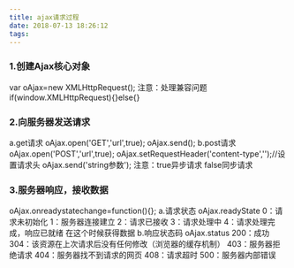 ```yaml
---
title: ajax请求过程
date: 2018-07-13 18:26:12
tags:
---
```


### 1.创建Ajax核心对象
var oAjax=new XMLHttpRequest();
注意：处理兼容问题  if(window.XMLHttpRequest){}else{}
<!-- more -->

### 2.向服务器发送请求
a.get请求
    oAjax.open('GET','url',true);
    oAjax.send();
b.post请求
    oAjax.open('POST','url',true);
    oAjax.setRequestHeader('content-type','');//设置请求头
    oAjax.send('string参数');
注意：true异步请求  false同步请求

### 3.服务器响应，接收数据
oAjax.onreadystatechange=function(){};
a.请求状态 oAjax.readyState
    0：请求未初始化
    1：服务器连接建立
    2：请求已接收
    3：请求处理中
    4：请求处理完成，响应已就绪  在这个时候获得数据
b.响应状态码 oAjax.status
    200：成功
    304：该资源在上次请求后没有任何修改（浏览器的缓存机制）
    403：服务器拒绝请求
    404：服务器找不到请求的网页
    408：请求超时
    500：服务器内部错误